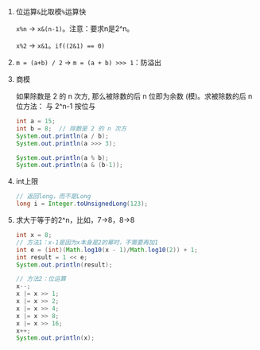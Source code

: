 1. 位运算`&`比取模`%`运算快
 
    `x%n` → `x&(n-1)`。注意：要求n是2^n。

    `x%2` → `x&1`。`if((2&1) == 0)`

2. `m = (a+b) / 2` → `m = (a + b) >>> 1`：防溢出
3. 商模
    
    如果除数是 2 的 n 次方, 那么被除数的后 n 位即为余数 (模)。求被除数的后 n 位方法： 与 2^n-1 按位与
    ```java
    int a = 15;
    int b = 8;  // 除数是 2 的 n 次方
    System.out.println(a / b);
    System.out.println(a >>> 3);
    
    System.out.println(a % b);
    System.out.println(a & (b-1));
    ```
4. int上限

    ```java
    // 返回long，而不是Long
    long i = Integer.toUnsignedLong(123);
    ```

5. 求大于等于的2^n，比如，7→8，8→8

    ```java
    int x = 8;
    // 方法1：x-1是因为x本身是2的幂时，不需要再加1
    int e = (int)(Math.log10(x - 1)/Math.log10(2)) + 1;
    int result = 1 << e;
    System.out.println(result);

    // 方法2：位运算
    x--;
    x |= x >> 1;
    x |= x >> 2;
    x |= x >> 4;
    x |= x >> 8;
    x |= x >> 16;
    x++;
    System.out.println(x);
    ```